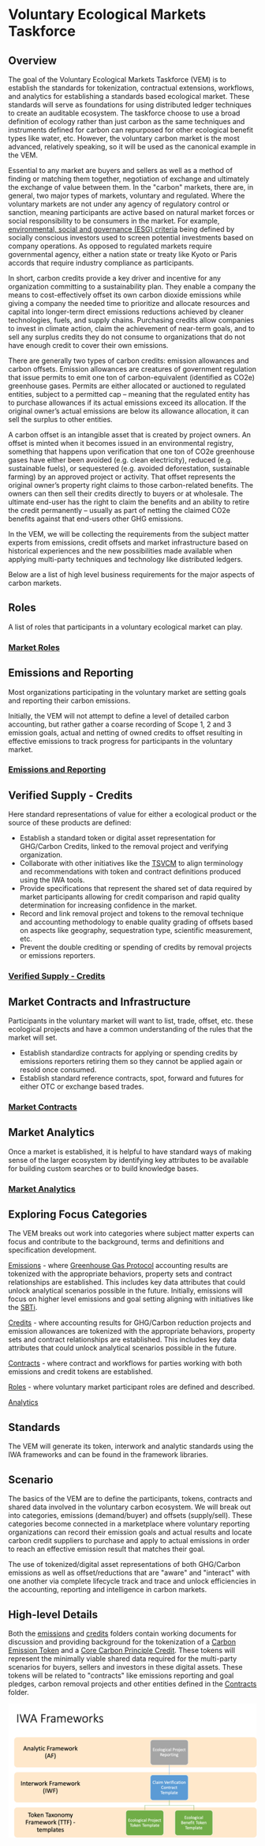 # Voluntary Ecological Markets Taskforce

## Overview

The goal of the Voluntary Ecological Markets Taskforce (VEM) is to establish the standards for tokenization, contractual extensions, workflows, and analytics for establishing a standards based ecological market. These standards will serve as foundations for using distributed ledger techniques to create an auditable ecosystem. The taskforce choose to use a broad definition of ecology rather than just carbon as the same techniques and instruments defined for carbon can repurposed for other ecological benefit types like water, etc. However, the voluntary carbon market is the most advanced, relatively speaking, so it will be used as the canonical example in the VEM.

Essential to any market are buyers and sellers as well as a method of finding or matching them together, negotiation of exchange and ultimately the exchange of value between them. In the "carbon" markets, there are, in general, two major types of markets, voluntary and regulated. Where the voluntary markets are not under any agency of regulatory control or sanction, meaning participants are active based on natural market forces or social responsibility to be consumers in the market. For example, [environmental, social and governance (ESG) criteria](https://www.investopedia.com/terms/e/environmental-social-and-governance-esg-criteria.asp) being defined by socially conscious investors used to screen potential investments based on company operations. As opposed to regulated markets require governmental agency, either a nation state or treaty like Kyoto or Paris accords that require industry compliance as participants.

In short, carbon credits provide a key driver and incentive for any organization committing to a sustainability plan. They enable a company the means to cost-effectively offset its own carbon dioxide emissions while giving a company the needed time to prioritize and allocate resources and capital into longer-term direct emissions reductions achieved by cleaner technologies, fuels, and supply chains. Purchasing credits allow companies to invest in climate action, claim the achievement of near-term goals, and to sell any surplus credits they do not consume to organizations that do not have enough credit to cover their own emissions.

There are generally two types of carbon credits: emission allowances and carbon offsets. Emission allowances are creatures of government regulation that issue permits to emit one ton of carbon-equivalent (identified as CO2e) greenhouse gases. Permits are either allocated or auctioned to regulated entities, subject to a permitted cap – meaning that the regulated entity has to purchase allowances if its actual emissions exceed its allocation. If the original owner’s actual emissions are below its allowance allocation, it can sell the surplus to other entities.

A carbon offset is an intangible asset that is created by project owners. An offset is minted when it becomes issued in an environmental registry, something that happens upon verification that one ton of CO2e greenhouse gases have either been avoided (e.g. clean electricity), reduced (e.g. sustainable fuels), or sequestered (e.g. avoided deforestation, sustainable farming) by an approved project or activity. That offset represents the original owner’s property right claims to those carbon-related benefits. The owners can then sell their credits directly to buyers or at wholesale. The ultimate end-user has the right to claim the benefits and an ability to retire the credit permanently – usually as part of netting the claimed CO2e benefits against that end-users other GHG emissions.

In the VEM, we will be collecting the requirements from the subject matter experts from emissions, credit offsets and market infrastructure based on historical experiences and the new possibilities made available when applying multi-party techniques and technology like distributed ledgers.

Below are a list of high level business requirements for the major aspects of carbon markets.

## Roles

A list of roles that participants in a voluntary ecological market can play.

### [Market Roles](roles.md)

## Emissions and Reporting

Most organizations participating in the voluntary market are setting goals and reporting their carbon emissions.

Initially, the VEM will not attempt to define a level of detailed carbon accounting, but rather gather a coarse recording of Scope 1, 2 and 3 emission goals, actual and netting of owned credits to offset resulting in effective emissions to track progress for participants in the voluntary market.

### [Emissions and Reporting](emissions/readme.md)

## Verified Supply - Credits

Here standard representations of value for either a ecological product or the source of these products are defined:

- Establish a standard token or digital asset representation for GHG/Carbon Credits, linked to the removal project and verifying organization.
- Collaborate with other initiatives like the [TSVCM](https://www.iif.com/tsvcm) to align terminology and recommendations with token and contract definitions produced using the IWA tools.
- Provide specifications that represent the shared set of data required by market participants allowing for credit comparison and rapid quality determination for increasing confidence in the market.
- Record and link removal project and tokens to the removal technique and accounting methodology to enable quality grading of offsets based on aspects like geography, sequestration type, scientific measurement, etc.
- Prevent the double crediting or spending of credits by removal projects or emissions reporters.

### [Verified Supply - Credits](credits/readme.md)

## Market Contracts and Infrastructure

Participants in the voluntary market will want to list, trade, offset, etc. these ecological projects and have a common understanding of the rules that the market will set.

- Establish standardize contracts for applying or spending credits by emissions reporters retiring them so they cannot be applied again or resold once consumed.
- Establish standard reference contracts, spot, forward and futures for either OTC or exchange based trades.

### [Market Contracts](contracts/readme.md)

## Market Analytics

Once a market is established, it is helpful to have standard ways of making sense of the larger ecosystem by identifying key attributes to be available for building custom searches or to build knowledge bases.

### [Market Analytics](analytics/readme.md)

## Exploring Focus Categories

The VEM breaks out work into categories where subject matter experts can focus and contribute to the background, terms and definitions and specification development.

[Emissions](emissions) - where [Greenhouse Gas Protocol](https://ghgprotocol.org) accounting results are tokenized with the appropriate behaviors, property sets and contract relationships are established. This includes key data attributes that could unlock analytical scenarios possible in the future. Initially, emissions will focus on higher level emissions and goal setting aligning with initiatives like the [SBTi](https://sciencebasedtargets.org).

[Credits](credits) - where accounting results for GHG/Carbon reduction projects and emission allowances are tokenized with the appropriate behaviors, property sets and contract relationships are established. This includes key data attributes that could unlock analytical scenarios possible in the future.

[Contracts](contracts) - where contract and workflows for parties working with both emissions and credit tokens are established.

[Roles](roles.md) - where voluntary market participant roles are defined and described.

[Analytics](analytics/readme.md)

## Standards

The VEM will generate its token, interwork and analytic standards using the IWA frameworks and can be found in the framework libraries.

## Scenario

The basics of the VEM are to define the participants, tokens, contracts and shared data involved in the voluntary carbon ecosystem. We will break out into categories, emissions (demand/buyer) and offsets (supply/sell). These categories become connected in a marketplace where voluntary reporting organizations can record their emission goals and actual results and locate carbon credit suppliers to purchase and apply to actual emissions in order to reach an effective emission result that matches their goal.

The use of tokenized/digital asset representations of both GHG/Carbon emissions as well as offset/reductions that are "aware" and "interact" with one another via complete lifecycle track and trace and unlock efficiencies in the accounting, reporting and intelligence in carbon markets.

## High-level Details

Both the [emissions](emissions) and [credits](credits) folders contain working documents for discussion and providing background for the tokenization of a [Carbon Emission Token](emissions/cet.md) and a [Core Carbon Principle Credit](credits/ccp.md). These tokens will represent the minimally viable shared data required for the multi-party scenarios for buyers, sellers and investors in these digital assets.  These tokens will be related to "contracts" like emissions reporting and goal pledges, carbon removal projects and other entities defined in the [Contracts](contracts) folder.

![VEM Frameworks](images/VEM-Tools.png)